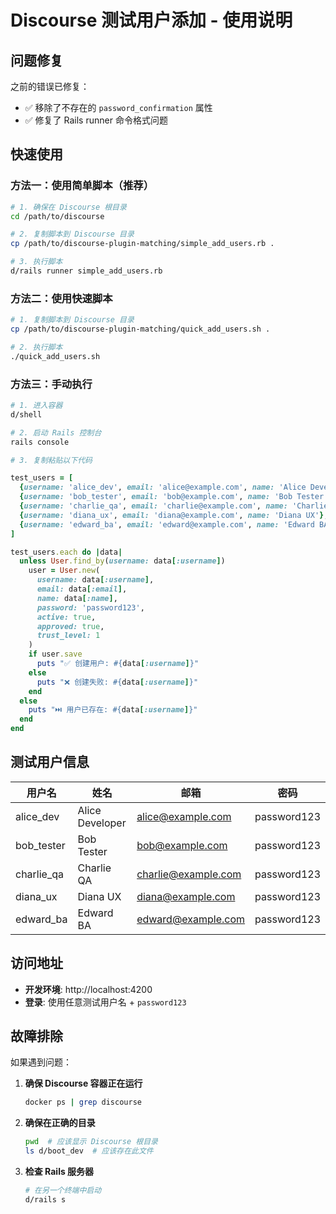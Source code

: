 # Discourse 测试用户添加 - 使用说明

## 问题修复

之前的错误已修复：
- ✅ 移除了不存在的 `password_confirmation` 属性
- ✅ 修复了 Rails runner 命令格式问题

## 快速使用

### 方法一：使用简单脚本（推荐）

```bash
# 1. 确保在 Discourse 根目录
cd /path/to/discourse

# 2. 复制脚本到 Discourse 目录
cp /path/to/discourse-plugin-matching/simple_add_users.rb .

# 3. 执行脚本
d/rails runner simple_add_users.rb
```

### 方法二：使用快速脚本

```bash
# 1. 复制脚本到 Discourse 目录
cp /path/to/discourse-plugin-matching/quick_add_users.sh .

# 2. 执行脚本
./quick_add_users.sh
```

### 方法三：手动执行

```bash
# 1. 进入容器
d/shell

# 2. 启动 Rails 控制台
rails console

# 3. 复制粘贴以下代码
```

```ruby
test_users = [
  {username: 'alice_dev', email: 'alice@example.com', name: 'Alice Developer'},
  {username: 'bob_tester', email: 'bob@example.com', name: 'Bob Tester'},
  {username: 'charlie_qa', email: 'charlie@example.com', name: 'Charlie QA'},
  {username: 'diana_ux', email: 'diana@example.com', name: 'Diana UX'},
  {username: 'edward_ba', email: 'edward@example.com', name: 'Edward BA'}
]

test_users.each do |data|
  unless User.find_by(username: data[:username])
    user = User.new(
      username: data[:username],
      email: data[:email],
      name: data[:name],
      password: 'password123',
      active: true,
      approved: true,
      trust_level: 1
    )
    if user.save
      puts "✅ 创建用户: #{data[:username]}"
    else
      puts "❌ 创建失败: #{data[:username]}"
    end
  else
    puts "⏭️ 用户已存在: #{data[:username]}"
  end
end
```

## 测试用户信息

| 用户名 | 姓名 | 邮箱 | 密码 |
|--------|------|------|------|
| alice_dev | Alice Developer | alice@example.com | password123 |
| bob_tester | Bob Tester | bob@example.com | password123 |
| charlie_qa | Charlie QA | charlie@example.com | password123 |
| diana_ux | Diana UX | diana@example.com | password123 |
| edward_ba | Edward BA | edward@example.com | password123 |

## 访问地址

- **开发环境**: http://localhost:4200
- **登录**: 使用任意测试用户名 + `password123`

## 故障排除

如果遇到问题：

1. **确保 Discourse 容器正在运行**
   ```bash
   docker ps | grep discourse
   ```

2. **确保在正确的目录**
   ```bash
   pwd  # 应该显示 Discourse 根目录
   ls d/boot_dev  # 应该存在此文件
   ```

3. **检查 Rails 服务器**
   ```bash
   # 在另一个终端中启动
   d/rails s
   ``` 